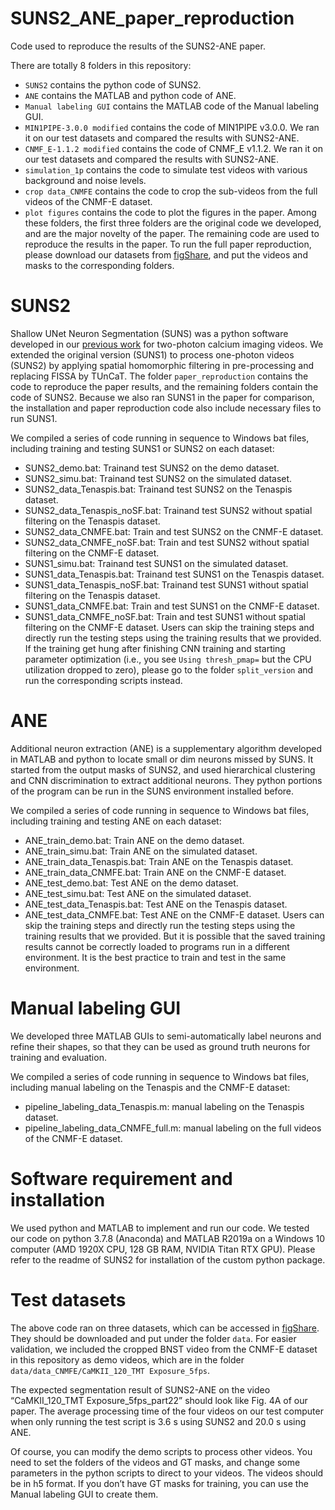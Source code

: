 # SUNS2_ANE_paper_reproduction
 Code used to reproduce the results of the SUNS2-ANE paper.

There are totally 8 folders in this repository:
* `SUNS2` contains the python code of SUNS2.
* `ANE` contains the MATLAB and python code of ANE.
* `Manual labeling GUI` contains the MATLAB code of the Manual labeling GUI.
* `MIN1PIPE-3.0.0 modified` contains the code of MIN1PIPE v3.0.0. We ran it on our test datasets and compared the results with SUNS2-ANE.
* `CNMF_E-1.1.2 modified` contains the code of CNMF_E v1.1.2. We ran it on our test datasets and compared the results with SUNS2-ANE.
* `simulation_1p` contains the code to simulate test videos with various background and noise levels.
* `crop data_CNMFE` contains the code to crop the sub-videos from the full videos of the CNMF-E dataset.
* `plot figures` contains the code to plot the figures in the paper.
Among these folders, the first three folders are the original code we developed, and are the major novelty of the paper. The remaining code are used to reproduce the results in the paper. To run the full paper reproduction, please download our datasets from [figShare](https://doi.org/10.6084/m9.figshare.22304569), and put the videos and masks to the corresponding folders.

# SUNS2
Shallow UNet Neuron Segmentation (SUNS) was a python software developed in our [previous work](https://doi.org/10.1038/s42256-021-00342-x) for two-photon calcium imaging videos. We extended the original version (SUNS1) to process one-photon videos (SUNS2) by applying spatial homomorphic filtering in pre-processing and replacing FISSA by TUnCaT. The folder `paper_reproduction` contains the code to reproduce the paper results, and the remaining folders contain the code of SUNS2. Because we also ran SUNS1 in the paper for comparison, the installation and paper reproduction code also include necessary files to run SUNS1. 

We compiled a series of code running in sequence to Windows bat files, including training and testing SUNS1 or SUNS2 on each dataset:
* SUNS2_demo.bat: Trainand test SUNS2 on the demo dataset.
* SUNS2_simu.bat: Trainand test SUNS2 on the simulated dataset.
* SUNS2_data_Tenaspis.bat: Trainand test SUNS2 on the Tenaspis dataset.
* SUNS2_data_Tenaspis_noSF.bat: Trainand test SUNS2 without spatial filtering on the Tenaspis dataset.
* SUNS2_data_CNMFE.bat: Train and test SUNS2 on the CNMF-E dataset.
* SUNS2_data_CNMFE_noSF.bat: Train and test SUNS2 without spatial filtering on the CNMF-E dataset.
* SUNS1_simu.bat: Trainand test SUNS1 on the simulated dataset.
* SUNS1_data_Tenaspis.bat: Trainand test SUNS1 on the Tenaspis dataset.
* SUNS1_data_Tenaspis_noSF.bat: Trainand test SUNS1 without spatial filtering on the Tenaspis dataset.
* SUNS1_data_CNMFE.bat: Train and test SUNS1 on the CNMF-E dataset.
* SUNS1_data_CNMFE_noSF.bat: Train and test SUNS1 without spatial filtering on the CNMF-E dataset.
Users can skip the training steps and directly run the testing steps using the training results that we provided. If the training get hung after finishing CNN training and starting parameter optimization (i.e., you see `Using thresh_pmap=` but the CPU utilization dropped to zero), please go to the folder `split_version` and run the corresponding scripts instead.

# ANE
Additional neuron extraction (ANE) is a supplementary algorithm developed in MATLAB and python to locate small or dim neurons missed by SUNS. It started from the output masks of SUNS2, and used hierarchical clustering and CNN discrimination to extract additional neurons. They python portions of the program can be run in the SUNS environment installed before. 

We compiled a series of code running in sequence to Windows bat files, including training and testing ANE on each dataset:
* ANE_train_demo.bat: Train ANE on the demo dataset.
* ANE_train_simu.bat: Train ANE on the simulated dataset.
* ANE_train_data_Tenaspis.bat: Train ANE on the Tenaspis dataset.
* ANE_train_data_CNMFE.bat: Train ANE on the CNMF-E dataset.
* ANE_test_demo.bat: Test ANE on the demo dataset.
* ANE_test_simu.bat: Test ANE on the simulated dataset.
* ANE_test_data_Tenaspis.bat: Test ANE on the Tenaspis dataset.
* ANE_test_data_CNMFE.bat: Test ANE on the CNMF-E dataset.
Users can skip the training steps and directly run the testing steps using the training results that we provided. But it is possible that the saved training results cannot be correctly loaded to programs run in a different environment. It is the best practice to train and test in the same environment. 

# Manual labeling GUI
We developed three MATLAB GUIs to semi-automatically label neurons and refine their shapes, so that they can be used as ground truth neurons for training and evaluation. 

We compiled a series of code running in sequence to Windows bat files, including manual labeling on the Tenaspis and the CNMF-E dataset:
* pipeline_labeling_data_Tenaspis.m: manual labeling on the Tenaspis dataset.
* pipeline_labeling_data_CNMFE_full.m: manual labeling on the full videos of the CNMF-E dataset.

# Software requirement and installation
We used python and MATLAB to implement and run our code. We tested our code on python 3.7.8 (Anaconda) and MATLAB R2019a on a Windows 10 computer (AMD 1920X CPU, 128 GB RAM, NVIDIA Titan RTX GPU). Please refer to the readme of SUNS2 for installation of the custom python package. 

# Test datasets
The above code ran on three datasets, which can be accessed in [figShare](https://doi.org/10.6084/m9.figshare.22304569). They should be downloaded and put under the folder `data`. For easier validation, we included the cropped BNST video from the CNMF-E dataset in this repository as demo videos, which are in the folder `data/data_CNMFE/CaMKII_120_TMT Exposure_5fps`. 

The expected segmentation result of SUNS2-ANE on the video “CaMKII_120_TMT Exposure_5fps_part22” should look like Fig. 4A of our paper. The average processing time of the four videos on our test computer when only running the test script is 3.6 s using SUNS2 and 20.0 s using ANE. 

Of course, you can modify the demo scripts to process other videos. You need to set the folders of the videos and GT masks, and change some parameters in the python scripts to direct to your videos. The videos should be in h5 format. If you don’t have GT masks for training, you can use the Manual labeling GUI to create them. 
